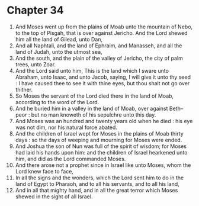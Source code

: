 # Chapter 34

1. And Moses went up from the plains of Moab unto the mountain of Nebo, to the top of Pisgah, that is over against Jericho. And the Lord shewed him all the land of Gilead, unto Dan,
2. And all Naphtali, and the land of Ephraim, and Manasseh, and all the land of Judah, unto the utmost sea,
3. And the south, and the plain of the valley of Jericho, the city of palm trees, unto Zoar.
4. And the Lord said unto him, This is the land which I sware unto Abraham, unto Isaac, and unto Jacob, saying, I will give it unto thy seed : I have caused thee to see it with thine eyes, but thou shalt not go over thither.
5. So Moses the servant of the Lord died there in the land of Moab, according to the word of the Lord.
6. And he buried him in a valley in the land of Moab, over against Beth–peor : but no man knoweth of his sepulchre unto this day.
7. And Moses was an hundred and twenty years old when he died : his eye was not dim, nor his natural force abated.
8. And the children of Israel wept for Moses in the plains of Moab thirty days : so the days of weeping and mourning for Moses were ended.
9. And Joshua the son of Nun was full of the spirit of wisdom; for Moses had laid his hands upon him: and the children of Israel hearkened unto him, and did as the Lord commanded Moses.
10. And there arose not a prophet since in Israel like unto Moses, whom the Lord knew face to face,
11. In all the signs and the wonders, which the Lord sent him to do in the land of Egypt to Pharaoh, and to all his servants, and to all his land,
12. And in all that mighty hand, and in all the great terror which Moses shewed in the sight of all Israel.

